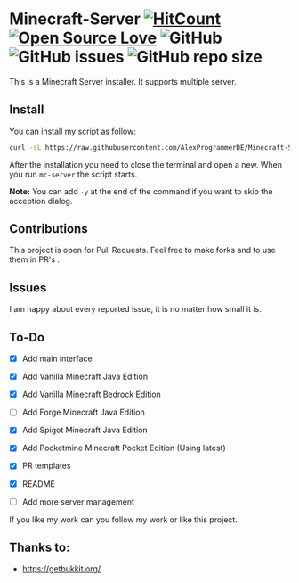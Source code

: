 # Minecraft-Server [![HitCount](http://hits.dwyl.io/AlexProgrammerDE/Minecraft-Server.svg)](http://hits.dwyl.io/AlexProgrammerDE/Minecraft-Server) [![Open Source Love](https://badges.frapsoft.com/os/v3/open-source.svg?v=103)](https://github.com/ellerbrock/open-source-badge/) ![GitHub](https://img.shields.io/github/license/AlexProgrammerDE/Minecraft-Server) ![GitHub issues](https://img.shields.io/github/issues-raw/AlexProgrammerDE/Minecraft-Server) ![GitHub repo size](https://img.shields.io/github/repo-size/AlexProgrammerDE/Minecraft-Server) 

This is a Minecraft Server installer. It supports multiple server.

## Install

You can install my script as follow:

```bash
curl -sL https://raw.githubusercontent.com/AlexProgrammerDE/Minecraft-Server/master/install.sh | bash -s -
```

After the installation you need to close the terminal and open a new.
When you run `mc-server` the script starts.

**Note:** You can add `-y` at the end of the command if you want to skip the acception dialog.

## Contributions

This project is open for Pull Requests.
Feel free to make forks and to use them in PR's .

## Issues

I am happy about every reported issue, it is no matter how small it is.

## To-Do

- [x] Add main interface

- [x] Add Vanilla Minecraft Java Edition

- [x] Add Vanilla Minecraft Bedrock Edition

- [ ] Add Forge Minecraft Java Edition

- [x] Add Spigot Minecraft Java Edition

- [x] Add Pocketmine Minecraft Pocket Edition (Using latest)

- [x] PR templates
- [x] README
- [ ] Add more server management

If you like my work can you follow my work or like this project.

## Thanks to:

- https://getbukkit.org/

